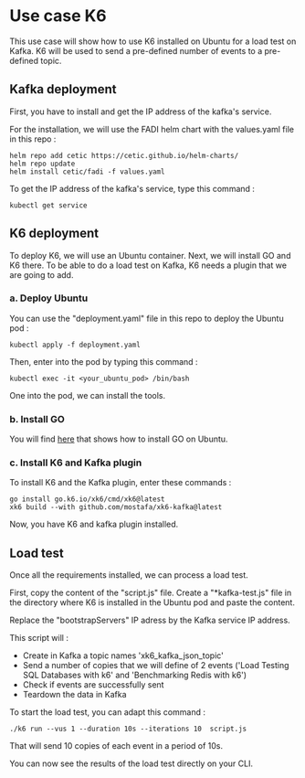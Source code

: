 Use case K6
========

This use case will show how to use K6 installed on Ubuntu for a load test on Kafka. K6 will be used to send a pre-defined number of events to a pre-defined topic.

## Kafka deployment

First, you have to install and get the IP address of the kafka's service.

For the installation, we will use the FADI helm chart with the values.yaml file in this repo : 

```
helm repo add cetic https://cetic.github.io/helm-charts/
helm repo update
helm install cetic/fadi -f values.yaml 
```

To get the IP address of the kafka's service, type this command :

```
kubectl get service 
```

## K6 deployment

To deploy K6, we will use an Ubuntu container. Next, we will install GO and K6 there. To be able to do a load test on Kafka, K6 needs a plugin that we are going to add.

### a. Deploy Ubuntu

You can use the "deployment.yaml" file in this repo to deploy the Ubuntu pod :

```
kubectl apply -f deployment.yaml
```

Then, enter into the pod by typing this command :

```
kubectl exec -it <your_ubuntu_pod> /bin/bash
```
One into the pod, we can install the tools.

### b. Install GO

You will find [here](https://go.dev/doc/install) that shows how to install GO on Ubuntu.

### c. Install K6 and Kafka plugin

To install K6 and the Kafka plugin, enter these commands :

```
go install go.k6.io/xk6/cmd/xk6@latest
xk6 build --with github.com/mostafa/xk6-kafka@latest
```

Now, you have K6 and kafka plugin installed. 

## Load test

Once all the requirements installed, we can process a load test.

First, copy the content of the "script.js" file. Create a "*kafka-test.js" file in the directory where K6 is installed in the Ubuntu pod and paste the content.

Replace the "bootstrapServers" IP adress by the Kafka service IP address.

This script will :

* Create in Kafka a topic names 'xk6_kafka_json_topic'
* Send a number of copies that we will define of 2 events ('Load Testing SQL Databases with k6' and 'Benchmarking Redis with k6')
* Check if events are successfully sent
* Teardown the data in Kafka

To start the load test, you can adapt this command :

```
./k6 run --vus 1 --duration 10s --iterations 10  script.js
```
That will send 10 copies of each event in a period of 10s.

You can now see the results of the load test directly on your CLI.
